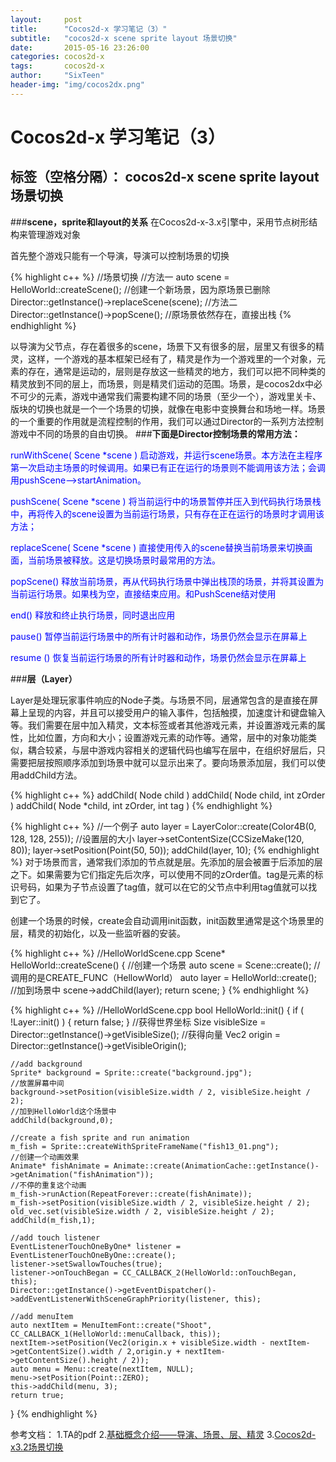 ```yaml
---
layout:     post
title:      "Cocos2d-x 学习笔记（3）"
subtitle:   "cocos2d-x scene sprite layout 场景切换"
date:       2015-05-16 23:26:00
categories: cocos2d-x
tags:       cocos2d-x
author:     "SixTeen"
header-img: "img/cocos2dx.png"
---
```


# Cocos2d-x 学习笔记（3）

标签（空格分隔）： cocos2d-x scene sprite layout 场景切换 
---

###**scene，sprite和layout的关系**
在Cocos2d-x-3.x引擎中，采用节点树形结构来管理游戏对象

首先整个游戏只能有一个导演，导演可以控制场景的切换

{% highlight c++ %}
//场景切换
    //方法一
    auto scene = HelloWorld::createScene();               //创建一个新场景，因为原场景已删除
    Director::getInstance()->replaceScene(scene);
    //方法二
    Director::getInstance()->popScene();        //原场景依然存在，直接出栈
{% endhighlight %}

以导演为父节点，存在着很多的scene，场景下又有很多的层，层里又有很多的精灵，这样，一个游戏的基本框架已经有了，精灵是作为一个游戏里的一个对象，元素的存在，通常是运动的，层则是存放这一些精灵的地方，我们可以把不同种类的精灵放到不同的层上，而场景，则是精灵们运动的范围。场景，是cocos2dx中必不可少的元素，游戏中通常我们需要构建不同的场景（至少一个），游戏里关卡、版块的切换也就是一个一个场景的切换，就像在电影中变换舞台和场地一样。场景的一个重要的作用就是流程控制的作用，我们可以通过Director的一系列方法控制游戏中不同的场景的自由切换。
###**下面是Director控制场景的常用方法：**
<font color = "blue">

runWithScene( Scene *scene )
    启动游戏，并运行scene场景。本方法在主程序第一次启动主场景的时候调用。如果已有正在运行的场景则不能调用该方法；会调用pushScene-->startAnimation。

pushScene( Scene *scene )
    将当前运行中的场景暂停并压入到代码执行场景栈中，再将传入的scene设置为当前运行场景，只有存在正在运行的场景时才调用该方法；

replaceScene( Scene *scene )
    直接使用传入的scene替换当前场景来切换画面，当前场景被释放。这是切换场景时最常用的方法。

popScene()
    释放当前场景，再从代码执行场景中弹出栈顶的场景，并将其设置为当前运行场景。如果栈为空，直接结束应用。和PushScene结对使用

end() 
    释放和终止执行场景，同时退出应用

pause() 
    暂停当前运行场景中的所有计时器和动作，场景仍然会显示在屏幕上

resume () 
    恢复当前运行场景的所有计时器和动作，场景仍然会显示在屏幕上</font>

###**层（Layer）**

Layer是处理玩家事件响应的Node子类。与场景不同，层通常包含的是直接在屏幕上呈现的内容，并且可以接受用户的输入事件，包括触摸，加速度计和键盘输入等。我们需要在层中加入精灵，文本标签或者其他游戏元素，并设置游戏元素的属性，比如位置，方向和大小；设置游戏元素的动作等。通常，层中的对象功能类似，耦合较紧，与层中游戏内容相关的逻辑代码也编写在层中，在组织好层后，只需要把层按照顺序添加到场景中就可以显示出来了。要向场景添加层，我们可以使用addChild方法。

{% highlight c++ %}
addChild( Node child ) 
addChild( Node child, int zOrder ) 
addChild( Node *child, int zOrder, int tag )
{% endhighlight %}

{% highlight c++ %}
//一个例子
auto layer = LayerColor::create(Color4B(0, 128, 128, 255));
//设置层的大小
layer->setContentSize(CCSizeMake(120, 80));
layer->setPosition(Point(50, 50));
addChild(layer, 10);
{% endhighlight %}
对于场景而言，通常我们添加的节点就是层。先添加的层会被置于后添加的层之下。如果需要为它们指定先后次序，可以使用不同的zOrder值。tag是元素的标识号码，如果为子节点设置了tag值，就可以在它的父节点中利用tag值就可以找到它了。






创建一个场景的时候，create会自动调用init函数，init函数里通常是这个场景里的层，精灵的初始化，以及一些监听器的安装。

{% highlight c++ %}
//HelloWorldScene.cpp
Scene* HelloWorld::createScene()
{
    //创建一个场景
    auto scene = Scene::create();
    //调用的是CREATE_FUNC（HellowWorld）
    auto layer = HelloWorld::create();
    //加到场景中
    scene->addChild(layer);
    return scene;
}
{% endhighlight %}

{% highlight c++ %}
//HelloWorldScene.cpp
bool HelloWorld::init()
{
    if ( !Layer::init() )
    {
        return false;
    }
    //获得世界坐标
    Size visibleSize = Director::getInstance()->getVisibleSize();
    //获得向量
    Vec2 origin = Director::getInstance()->getVisibleOrigin();

	//add background
	Sprite* background = Sprite::create("background.jpg");
	//放置屏幕中间
	background->setPosition(visibleSize.width / 2, visibleSize.height / 2);
	//加到HelloWorld这个场景中
	addChild(background,0);

	//create a fish sprite and run animation
	m_fish = Sprite::createWithSpriteFrameName("fish13_01.png");
	//创建一个动画效果
	Animate* fishAnimate = Animate::create(AnimationCache::getInstance()->getAnimation("fishAnimation"));
	//不停的重复这个动画
	m_fish->runAction(RepeatForever::create(fishAnimate));
	m_fish->setPosition(visibleSize.width / 2, visibleSize.height / 2);
	old_vec.set(visibleSize.width / 2, visibleSize.height / 2);
	addChild(m_fish,1);

	//add touch listener
	EventListenerTouchOneByOne* listener = EventListenerTouchOneByOne::create();
	listener->setSwallowTouches(true);
	listener->onTouchBegan = CC_CALLBACK_2(HelloWorld::onTouchBegan, this);
	Director::getInstance()->getEventDispatcher()->addEventListenerWithSceneGraphPriority(listener, this);
	
	//add menuItem
	auto nextItem = MenuItemFont::create("Shoot", CC_CALLBACK_1(HelloWorld::menuCallback, this));
	nextItem->setPosition(Vec2(origin.x + visibleSize.width - nextItem->getContentSize().width / 2,origin.y + nextItem->getContentSize().height / 2));
	auto menu = Menu::create(nextItem, NULL);
	menu->setPosition(Point::ZERO);
	this->addChild(menu, 3);
    return true;
}
{% endhighlight %}







参考文档：
1.TA的pdf
2.[基础概念介绍——导演、场景、层、精灵](http://cn.cocos2d-x.org/article/index?type=cocos2d-x&url=/doc/cocos-docs-master/manual/framework/native/v3/basic-concepts/zh.md)
3.[Cocos2d-x3.2场景切换](http://my.oschina.net/Jacedy/blog/301236)


